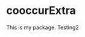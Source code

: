 
<!-- README.md is generated from README.Rmd. Please edit that file -->

# cooccurExtra

This is my package. Testing2
